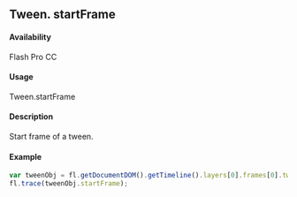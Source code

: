## Tween. startFrame

#### Availability

Flash Pro CC

#### Usage

Tween.startFrame

#### Description

Start frame of a tween.

#### Example

```javascript
var tweenObj = fl.getDocumentDOM().getTimeline().layers[0].frames[0].tweenObj;
fl.trace(tweenObj.startFrame);

```